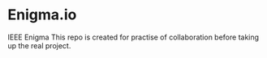 # Enigma.io
IEEE Enigma
This repo is created for practise of collaboration before taking up the real project.
